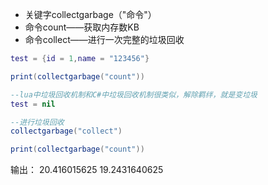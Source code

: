 - 关键字collectgarbage（"命令"）
- 命令count——获取内存数KB
- 命令collect——进行一次完整的垃圾回收
```lua
test = {id = 1,name = "123456"}

print(collectgarbage("count"))

--lua中垃圾回收机制和C#中垃圾回收机制很类似，解除羁绊，就是变垃圾
test = nil

--进行垃圾回收
collectgarbage("collect")

print(collectgarbage("count"))

```
输出：
20.416015625
19.2431640625